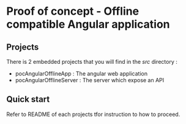 # Proof of concept - Offline compatible Angular application

## Projects

There is 2 embedded projects that you will find in the *src* directory :

- pocAngularOfflineApp : The angular web application
- pocAngularOfflineServer : The server which expose an API

## Quick start
 
Refer to README of each projects tfor instruction to how to proceed.
